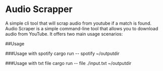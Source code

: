 # Audio Scrapper 

A simple cli tool that will scrap audio from youtube if a match is found. 
Audio Scraper is a simple command-line tool that allows you to download audio from YouTube. It offers two main usage scenarios:

##Usage 

###Usage with spotify
cargo run -- spotify ~/outputdir

###Usage with txt file 
cargo run -- file  ./input.txt  ~/outputdir
